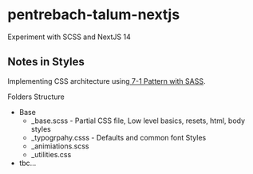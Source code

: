 # pentrebach-talum-nextjs
Experiment with SCSS and NextJS 14

## Notes in Styles
Implementing CSS architecture using[ 7-1 Pattern with SASS](https://github.com/KittyGiraudel).

Folders Structure
- Base
  - _base.scss - Partial CSS file, Low level basics, resets, html, body styles
  - _typogrpahy.csss - Defaults and common font Styles
  - _animiations.scss
  - _utilities.css
- tbc...
